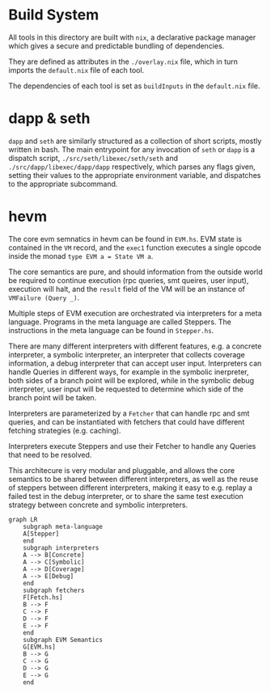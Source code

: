 # Build System

All tools in this directory are built with `nix`, a declarative package manager
which gives a secure and predictable bundling of dependencies.

They are defined as attributes in the `./overlay.nix` file,
which in turn imports the `default.nix` file of each tool.

The dependencies of each tool is set as `buildInputs` in the `default.nix` file.

# dapp & seth

`dapp` and `seth` are similarly structured as a collection of short scripts, mostly written in bash.
The main entrypoint for any invocation of `seth` or `dapp` is a dispatch script,
`./src/seth/libexec/seth/seth` and `./src/dapp/libexec/dapp/dapp` respectively, which parses any
flags given, setting their values to the appropriate environment variable, and dispatches to the
appropriate subcommand.

# hevm

The core evm semnatics in hevm can be found in `EVM.hs`. EVM state is contained in the `VM` record,
and the `exec1` function executes a single opcode inside the monad `type EVM a = State VM a`.

The core semantics are pure, and should information from the outside world be required to continue
execution (rpc queries, smt queires, user input), execution will halt, and the `result` field of the
VM will be an instance of `VMFailure (Query _)`.

Multiple steps of EVM execution are orchestrated via interpreters for a meta language. Programs in
the meta language are called Steppers. The instructions in the meta language can be found in
`Stepper.hs`.

There are many different interpreters with different
features, e.g. a concrete interpreter, a symbolic interpreter, an interpreter that collects coverage
information, a debug interpreter that can accept user input. Interpreters can handle Queries in
different ways, for example in the symbolic inerpreter, both sides of a branch point will be
explored, while in the symbolic debug interpreter, user input will be requested to determine which
side of the branch point will be taken.

Interpreters are parameterized by a `Fetcher` that can handle rpc and smt queries, and can be
instantiated with fetchers that could have different fetching strategies (e.g. caching).

Interpreters execute Steppers and use their Fetcher to handle any Queries that need to be resolved.

This architecure is very modular and pluggable, and allows the core semantics to be shared between
different interpreters, as well as the reuse of steppers between different interpreters, making it
easy to e.g. replay a failed test in the debug interpreter, or to share the same test execution
strategy between concrete and symbolic interpreters.

```mermaid
graph LR
    subgraph meta-language
    A[Stepper]
    end
    subgraph interpreters
    A --> B[Concrete]
    A --> C[Symbolic]
    A --> D[Coverage]
    A --> E[Debug]
    end
    subgraph fetchers
    F[Fetch.hs]
    B --> F
    C --> F
    D --> F
    E --> F
    end
    subgraph EVM Semantics
    G[EVM.hs]
    B --> G
    C --> G
    D --> G
    E --> G
    end
```
